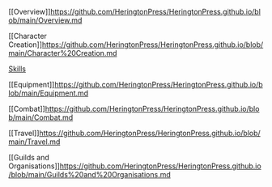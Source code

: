 [[Overview]]https://github.com/HeringtonPress/HeringtonPress.github.io/blob/main/Overview.md

[[Character Creation]]https://github.com/HeringtonPress/HeringtonPress.github.io/blob/main/Character%20Creation.md

[Skills](/Skills.md)

[[Equipment]]https://github.com/HeringtonPress/HeringtonPress.github.io/blob/main/Equipment.md

[[Combat]]https://github.com/HeringtonPress/HeringtonPress.github.io/blob/main/Combat.md

[[Travel]]https://github.com/HeringtonPress/HeringtonPress.github.io/blob/main/Travel.md

[[Guilds and Organisations]]https://github.com/HeringtonPress/HeringtonPress.github.io/blob/main/Guilds%20and%20Organisations.md
